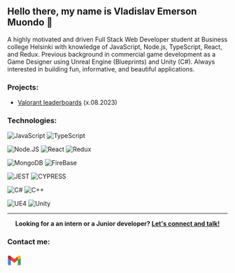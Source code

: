 ## Hello there, my name is Vladislav Emerson Muondo 👋
A highly motivated and driven Full Stack Web Developer student at Business college Helsinki with knowledge of JavaScript, Node.js, TypeScript, React, and Redux. Previous background in commercial game development as a Game Designer using Unreal Engine (Blueprints) and Unity (C#). Always interested in building fun, informative, and beautiful applications.

### Projects:

* <a href="https://github.com/Krazza/Leaderboards_VAL">Valorant leaderboards</a> (x.08.2023)

### Technologies:

![JavaScript](https://img.shields.io/badge/JavaScript-F7DF1E?logo=javascript&logoColor=black&style=for-the-badge)
![TypeScript](https://img.shields.io/badge/TypeScript-3178C6?logo=typescript&logoColor=white&style=for-the-badge)

![Node.JS](https://img.shields.io/badge/NODE.js-%2368a063?style=for-the-badge&logo=node.js&logoColor=%233c873a&labelColor=%23303030)
![React](https://img.shields.io/badge/React-61DAFB?logo=react&logoColor=black&style=for-the-badge)
![Redux](https://img.shields.io/badge/REDUX-%23764abc?style=for-the-badge&logo=redux&logoColor=white)

![MongoDB](https://img.shields.io/badge/MongoDB-%23001E2B?style=for-the-badge&logo=mongodb&logoColor=%2300ED64&labelColor=%23001E2B)
![FireBase](https://img.shields.io/badge/firebase-white?style=for-the-badge&logo=firebase&logoColor=%23FFA611&labelColor=white)

![JEST](https://img.shields.io/badge/JEST-white?style=for-the-badge&logo=jest&logoColor=%23C63D14&labelColor=white)
![CYPRESS](https://img.shields.io/badge/CYPRESS-%23A3E7CB?style=for-the-badge&logo=cypress&logoColor=%23007780)

![C#](https://img.shields.io/badge/C%23-%23684D95?style=for-the-badge&logo=csharp&logoColor=white)
![C++](https://img.shields.io/badge/C++-00599C?logo=cplusplus&logoColor=white&style=for-the-badge)

![UE4](https://img.shields.io/badge/Unreal%20Engine-black?style=for-the-badge&logo=unrealengine&logoColor=white)
![Unity](https://img.shields.io/badge/Unity-white?style=for-the-badge&logo=unity&logoColor=black)

---

<p align="center">
    <b>Looking for a an intern or a Junior developer?
        <a href="https://www.linkedin.com/in/vladislav-muondo-87021a194/">Let's connect and talk!</a>
    </b>
</p>

### Contact me: 

<a href="mailto:muondove@gmail.com">
    <img height="32" align="left" alt="Mail" src="img/icons/gmail.png" />
</a>

